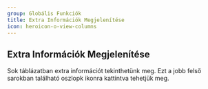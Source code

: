 ```yaml
---
group: Globális Funkciók
title: Extra Információk Megjelenítése
icon: heroicon-o-view-columns
---
```


## Extra Információk Megjelenítése
Sok táblázatban extra információt tekinthetünk meg.
Ezt a jobb felső sarokban található oszlopk ikonra kattintva tehetjük meg.
